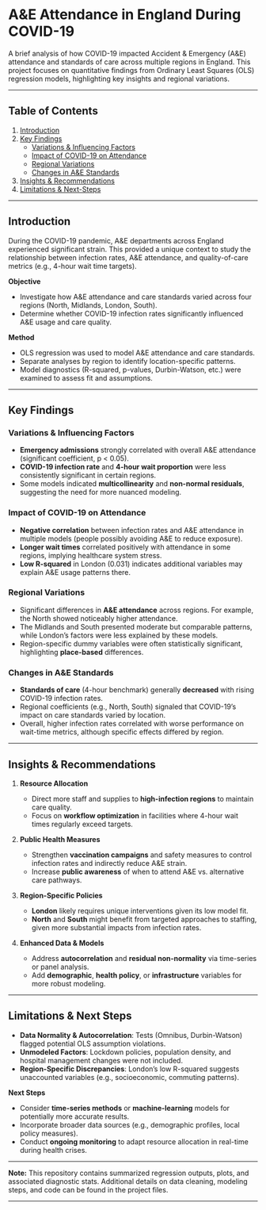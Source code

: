 # A&E Attendance in England During COVID-19

A brief analysis of how COVID-19 impacted Accident & Emergency (A&E) attendance and standards of care across multiple regions in England. This project focuses on quantitative findings from Ordinary Least Squares (OLS) regression models, highlighting key insights and regional variations.

---

## Table of Contents

1. [Introduction](#introduction)  
2. [Key Findings](#key-findings)  
   - [Variations & Influencing Factors](#variations--influencing-factors)  
   - [Impact of COVID-19 on Attendance](#impact-of-covid-19-on-attendance)  
   - [Regional Variations](#regional-variations)  
   - [Changes in A&E Standards](#changes-in-ae-standards)  
3. [Insights & Recommendations](#insights--recommendations)  
4. [Limitations & Next-Steps](#limitations--next-steps)

---

## Introduction

During the COVID-19 pandemic, A&E departments across England experienced significant strain. This provided a unique context to study the relationship between infection rates, A&E attendance, and quality-of-care metrics (e.g., 4-hour wait time targets). 

**Objective**  
- Investigate how A&E attendance and care standards varied across four regions (North, Midlands, London, South).  
- Determine whether COVID-19 infection rates significantly influenced A&E usage and care quality.

**Method**  
- OLS regression was used to model A&E attendance and care standards.  
- Separate analyses by region to identify location-specific patterns.  
- Model diagnostics (R-squared, p-values, Durbin-Watson, etc.) were examined to assess fit and assumptions.

---

## Key Findings

### Variations & Influencing Factors
- **Emergency admissions** strongly correlated with overall A&E attendance (significant coefficient, p < 0.05).  
- **COVID-19 infection rate** and **4-hour wait proportion** were less consistently significant in certain regions.  
- Some models indicated **multicollinearity** and **non-normal residuals**, suggesting the need for more nuanced modeling.

### Impact of COVID-19 on Attendance
- **Negative correlation** between infection rates and A&E attendance in multiple models (people possibly avoiding A&E to reduce exposure).  
- **Longer wait times** correlated positively with attendance in some regions, implying healthcare system stress.  
- **Low R-squared** in London (0.031) indicates additional variables may explain A&E usage patterns there.

### Regional Variations
- Significant differences in **A&E attendance** across regions. For example, the North showed noticeably higher attendance.  
- The Midlands and South presented moderate but comparable patterns, while London’s factors were less explained by these models.  
- Region-specific dummy variables were often statistically significant, highlighting **place-based** differences.

### Changes in A&E Standards
- **Standards of care** (4-hour benchmark) generally **decreased** with rising COVID-19 infection rates.  
- Regional coefficients (e.g., North, South) signaled that COVID-19’s impact on care standards varied by location.  
- Overall, higher infection rates correlated with worse performance on wait-time metrics, although specific effects differed by region.

---

## Insights & Recommendations

1. **Resource Allocation**  
   - Direct more staff and supplies to **high-infection regions** to maintain care quality.  
   - Focus on **workflow optimization** in facilities where 4-hour wait times regularly exceed targets.

2. **Public Health Measures**  
   - Strengthen **vaccination campaigns** and safety measures to control infection rates and indirectly reduce A&E strain.  
   - Increase **public awareness** of when to attend A&E vs. alternative care pathways.

3. **Region-Specific Policies**  
   - **London** likely requires unique interventions given its low model fit.  
   - **North** and **South** might benefit from targeted approaches to staffing, given more substantial impacts from infection rates.

4. **Enhanced Data & Models**  
   - Address **autocorrelation** and **residual non-normality** via time-series or panel analysis.  
   - Add **demographic**, **health policy**, or **infrastructure** variables for more robust modeling.

---

## Limitations & Next Steps

- **Data Normality & Autocorrelation**: Tests (Omnibus, Durbin-Watson) flagged potential OLS assumption violations.  
- **Unmodeled Factors**: Lockdown policies, population density, and hospital management changes were not included.  
- **Region-Specific Discrepancies**: London’s low R-squared suggests unaccounted variables (e.g., socioeconomic, commuting patterns).

**Next Steps**  
- Consider **time-series methods** or **machine-learning** models for potentially more accurate results.  
- Incorporate broader data sources (e.g., demographic profiles, local policy measures).  
- Conduct **ongoing monitoring** to adapt resource allocation in real-time during health crises.

---

**Note:** This repository contains summarized regression outputs, plots, and associated diagnostic stats. Additional details on data cleaning, modeling steps, and code can be found in the project files.

---
